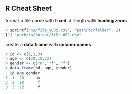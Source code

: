 ## R Cheat Sheet

format a file name with **fixed** id length with **leading zeros**
```R
> sprintf("%s/file_%03d.csv", "path/to/folder", 2)
[1] "path/to/folder/file_002.csv"
```

create a **data frame** with **column names**
```R
> id <- c(1,2,3)
> age <- c(20,18,22)
> gender <- c("m", "f", "f")
> data.frame(id, age, gender)
  id age gender
1  1  20      m
2  2  18      f
3  3  22      f
```
